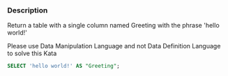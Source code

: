 ### Description
Return a table with a single column named Greeting with the phrase 'hello world!'

Please use Data Manipulation Language and not Data Definition Language to solve this Kata

```sql
SELECT 'hello world!' AS "Greeting";
```